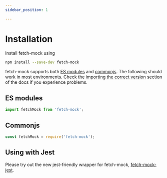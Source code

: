 ```yaml
---
sidebar_position: 1

---
```

# Installation


Install fetch-mock using

```bash
npm install --save-dev fetch-mock
```

fetch-mock supports both [ES modules](https://developer.mozilla.org/en-US/docs/Web/JavaScript/Guide/Modules) and [commonjs](https://requirejs.org/docs/commonjs.html). The following should work in most environments. Check the [importing the correct version](#usageimporting) section of the docs if you experience problems.

## ES modules

```js
import fetchMock from 'fetch-mock';
```

## Commonjs

```js
const fetchMock = require('fetch-mock');
```

## Using with Jest

Please try out the new jest-friendly wrapper for fetch-mock, [fetch-mock-jest](https://github.com/wheresrhys/fetch-mock-jest).
